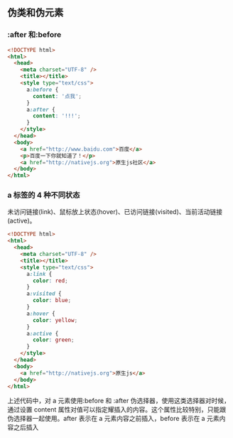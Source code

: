 ## 伪类和伪元素

### :after 和:before

```html
<!DOCTYPE html>
<html>
  <head>
    <meta charset="UTF-8" />
    <title></title>
    <style type="text/css">
      a:before {
        content: '点我';
      }
      a:after {
        content: '!!!';
      }
    </style>
  </head>
  <body>
    <a href="http://www.baidu.com">百度</a>
    <p>百度一下你就知道了！</p>
    <a href="http://nativejs.org">原生js社区</a>
  </body>
</html>
```

### a 标签的 4 种不同状态

未访问链接(link)、鼠标放上状态(hover)、已访问链接(visited)、当前活动链接(active)。

```html
<!DOCTYPE html>
<html>
  <head>
    <meta charset="UTF-8" />
    <title></title>
    <style type="text/css">
      a:link {
        color: red;
      }
      a:visited {
        color: blue;
      }
      a:hover {
        color: yellow;
      }
      a:active {
        color: green;
      }
    </style>
  </head>
  <body>
    <a href="http://nativejs.org">原生js</a>
  </body>
</html>
```

上述代码中，对 a 元素使用:before 和 :after 伪选择器，使用这类选择器对时候，通过设置 content 属性对值可以指定耀插入的内容。这个属性比较特别，只能跟伪选择器一起使用。after 表示在 a 元素内容之前插入，before 表示在 a 元素内容之后插入
